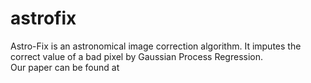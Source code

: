 # astrofix
Astro-Fix is an astronomical image correction algorithm. It imputes the correct value of a bad pixel by Gaussian Process Regression.  
Our paper can be found at 
